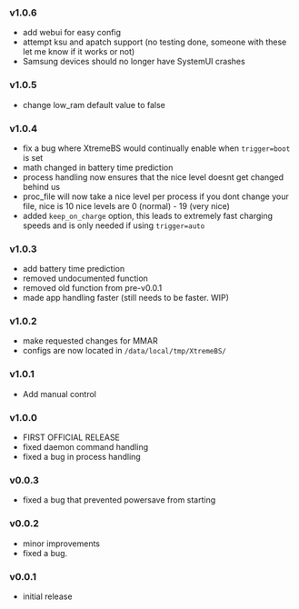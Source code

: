
### v1.0.6
  - add webui for easy config
  - attempt ksu and apatch support (no testing done, someone with these let me know if it works or not)
  - Samsung devices should no longer have SystemUI crashes

### v1.0.5
  - change low_ram default value to false

### v1.0.4

  - fix a bug where XtremeBS would continually enable when `trigger=boot` is set
  - math changed in battery time prediction
  - process handling now ensures that the
  nice level doesnt get changed behind us
  - proc_file will now take a nice level per process
  if you dont change your file, nice is 10
  nice levels are 0 (normal) - 19 (very nice)
  - added `keep_on_charge` option, this leads to extremely fast charging speeds and is only needed if using `trigger=auto`

### v1.0.3

  - add battery time prediction
  - removed undocumented function
  - removed old function from pre-v0.0.1
  - made app handling faster (still needs to be faster. WIP)

### v1.0.2

  - make requested changes for MMAR
  - configs are now located in `/data/local/tmp/XtremeBS/`

### v1.0.1

  - Add manual control

### v1.0.0

  - FIRST OFFICIAL RELEASE
  - fixed daemon command handling
  - fixed a bug in process handling

### v0.0.3

  - fixed a bug that prevented powersave from starting

### v0.0.2

  - minor improvements
  - fixed a bug.

### v0.0.1

  - initial release

